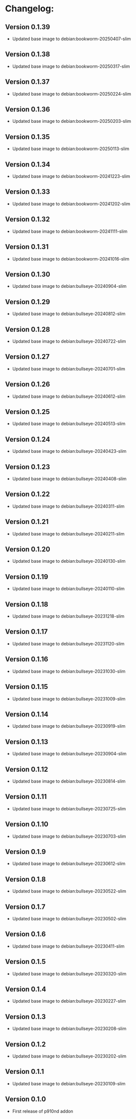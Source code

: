 # Changelog:
## Version 0.1.39
- Updated base image to debian:bookworm-20250407-slim
## Version 0.1.38
- Updated base image to debian:bookworm-20250317-slim
## Version 0.1.37
- Updated base image to debian:bookworm-20250224-slim
## Version 0.1.36
- Updated base image to debian:bookworm-20250203-slim
## Version 0.1.35
- Updated base image to debian:bookworm-20250113-slim
## Version 0.1.34
- Updated base image to debian:bookworm-20241223-slim
## Version 0.1.33
- Updated base image to debian:bookworm-20241202-slim
## Version 0.1.32
- Updated base image to debian:bookworm-20241111-slim
## Version 0.1.31
- Updated base image to debian:bookworm-20241016-slim
## Version 0.1.30
- Updated base image to debian:bullseye-20240904-slim
## Version 0.1.29
- Updated base image to debian:bullseye-20240812-slim
## Version 0.1.28
- Updated base image to debian:bullseye-20240722-slim
## Version 0.1.27
- Updated base image to debian:bullseye-20240701-slim
## Version 0.1.26
- Updated base image to debian:bullseye-20240612-slim
## Version 0.1.25
- Updated base image to debian:bullseye-20240513-slim
## Version 0.1.24
- Updated base image to debian:bullseye-20240423-slim
## Version 0.1.23
- Updated base image to debian:bullseye-20240408-slim
## Version 0.1.22
- Updated base image to debian:bullseye-20240311-slim
## Version 0.1.21
- Updated base image to debian:bullseye-20240211-slim
## Version 0.1.20
- Updated base image to debian:bullseye-20240130-slim
## Version 0.1.19
- Updated base image to debian:bullseye-20240110-slim
## Version 0.1.18
- Updated base image to debian:bullseye-20231218-slim
## Version 0.1.17
- Updated base image to debian:bullseye-20231120-slim
## Version 0.1.16
- Updated base image to debian:bullseye-20231030-slim
## Version 0.1.15
- Updated base image to debian:bullseye-20231009-slim
## Version 0.1.14
- Updated base image to debian:bullseye-20230919-slim
## Version 0.1.13
- Updated base image to debian:bullseye-20230904-slim
## Version 0.1.12
- Updated base image to debian:bullseye-20230814-slim
## Version 0.1.11
- Updated base image to debian:bullseye-20230725-slim
## Version 0.1.10
- Updated base image to debian:bullseye-20230703-slim
## Version 0.1.9
- Updated base image to debian:bullseye-20230612-slim
## Version 0.1.8
- Updated base image to debian:bullseye-20230522-slim
## Version 0.1.7
- Updated base image to debian:bullseye-20230502-slim
## Version 0.1.6
- Updated base image to debian:bullseye-20230411-slim
## Version 0.1.5
- Updated base image to debian:bullseye-20230320-slim
## Version 0.1.4
- Updated base image to debian:bullseye-20230227-slim
## Version 0.1.3
- Updated base image to debian:bullseye-20230208-slim
## Version 0.1.2
- Updated base image to debian:bullseye-20230202-slim
## Version 0.1.1
- Updated base image to debian:bullseye-20230109-slim
## Version 0.1.0
- First release of p910nd addon